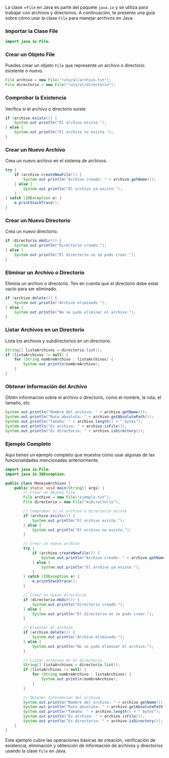La clase +`File` en Java es parte del paquete `java.io` y se utiliza para trabajar con archivos y directorios. A continuación, te presento una guía sobre cómo usar la clase `File` para manejar archivos en Java:

### Importar la Clase File
```java
import java.io.File;
```

### Crear un Objeto File
Puedes crear un objeto `File` que represente un archivo o directorio existente o nuevo.
```java
File archivo = new File("ruta/al/archivo.txt");
File directorio = new File("ruta/al/directorio");
```

### Comprobar la Existencia
Verifica si el archivo o directorio existe.
```java
if (archivo.exists()) {
    System.out.println("El archivo existe.");
} else {
    System.out.println("El archivo no existe.");
}
```

### Crear un Nuevo Archivo
Crea un nuevo archivo en el sistema de archivos.
```java
try {
    if (archivo.createNewFile()) {
        System.out.println("Archivo creado: " + archivo.getName());
    } else {
        System.out.println("El archivo ya existe.");
    }
} catch (IOException e) {
    e.printStackTrace();
}
```

### Crear un Nuevo Directorio
Crea un nuevo directorio.
```java
if (directorio.mkdir()) {
    System.out.println("Directorio creado.");
} else {
    System.out.println("El directorio no se pudo crear.");
}
```

### Eliminar un Archivo o Directorio
Elimina un archivo o directorio. Ten en cuenta que el directorio debe estar vacío para ser eliminado.
```java
if (archivo.delete()) {
    System.out.println("Archivo eliminado.");
} else {
    System.out.println("No se pudo eliminar el archivo.");
}
```

### Listar Archivos en un Directorio
Lista los archivos y subdirectorios en un directorio.
```java
String[] listaArchivos = directorio.list();
if (listaArchivos != null) {
    for (String nombreArchivo : listaArchivos) {
        System.out.println(nombreArchivo);
    }
}
```

### Obtener Información del Archivo
Obtén información sobre el archivo o directorio, como el nombre, la ruta, el tamaño, etc.
```java
System.out.println("Nombre del archivo: " + archivo.getName());
System.out.println("Ruta absoluta: " + archivo.getAbsolutePath());
System.out.println("Tamaño: " + archivo.length() + " bytes");
System.out.println("Es archivo: " + archivo.isFile());
System.out.println("Es directorio: " + archivo.isDirectory());
```

### Ejemplo Completo
Aquí tienes un ejemplo completo que muestra cómo usar algunas de las funcionalidades mencionadas anteriormente.
```java
import java.io.File;
import java.io.IOException;

public class ManejoArchivos {
    public static void main(String[] args) {
        // Crear un objeto File
        File archivo = new File("ejemplo.txt");
        File directorio = new File("miDirectorio");

        // Comprobar si el archivo o directorio existe
        if (archivo.exists()) {
            System.out.println("El archivo existe.");
        } else {
            System.out.println("El archivo no existe.");
        }

        // Crear un nuevo archivo
        try {
            if (archivo.createNewFile()) {
                System.out.println("Archivo creado: " + archivo.getName());
            } else {
                System.out.println("El archivo ya existe.");
            }
        } catch (IOException e) {
            e.printStackTrace();
        }

        // Crear un nuevo directorio
        if (directorio.mkdir()) {
            System.out.println("Directorio creado.");
        } else {
            System.out.println("El directorio no se pudo crear.");
        }

        // Eliminar el archivo
        if (archivo.delete()) {
            System.out.println("Archivo eliminado.");
        } else {
            System.out.println("No se pudo eliminar el archivo.");
        }

        // Listar archivos en el directorio
        String[] listaArchivos = directorio.list();
        if (listaArchivos != null) {
            for (String nombreArchivo : listaArchivos) {
                System.out.println(nombreArchivo);
            }
        }

        // Obtener información del archivo
        System.out.println("Nombre del archivo: " + archivo.getName());
        System.out.println("Ruta absoluta: " + archivo.getAbsolutePath());
        System.out.println("Tamaño: " + archivo.length() + " bytes");
        System.out.println("Es archivo: " + archivo.isFile());
        System.out.println("Es directorio: " + archivo.isDirectory());
    }
}
```

Este ejemplo cubre las operaciones básicas de creación, verificación de existencia, eliminación y obtención de información de archivos y directorios usando la clase `File` en Java.